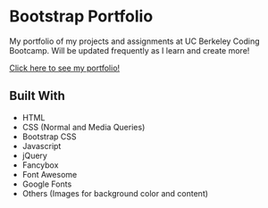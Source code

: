 # Bootstrap Portfolio

My portfolio of my projects and assignments at UC Berkeley Coding Bootcamp. Will be updated frequently as I learn and create more!


[Click here to see my portfolio!](https://gustavogibo.github.io/Bootstrap-Portfolio/)

## Built With

* HTML
* CSS (Normal and Media Queries)
* Bootstrap CSS
* Javascript
* jQuery
* Fancybox
* Font Awesome
* Google Fonts
* Others (Images for background color and content)